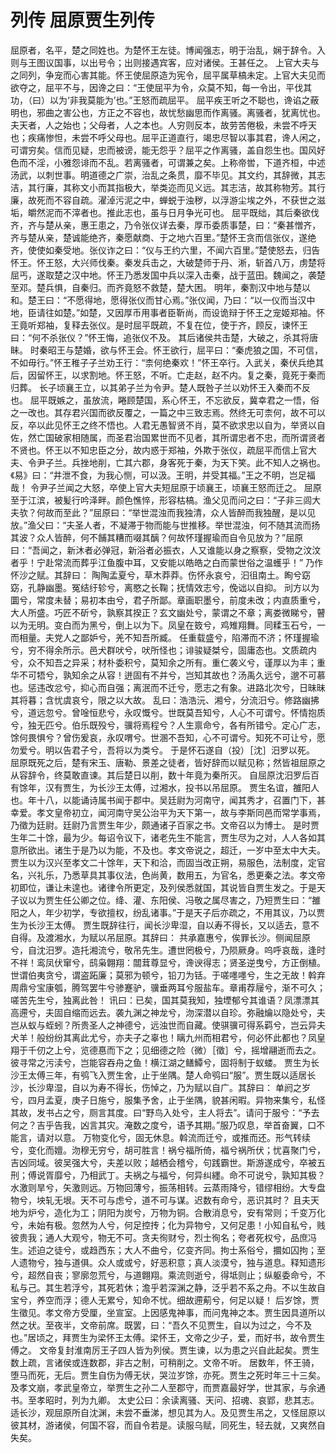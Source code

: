 # 列传 屈原贾生列传
屈原者，名平，楚之同姓也。为楚怀王左徒。博闻强志，明于治乱，娴于辞令。入则与王图议国事，以出号令；出则接遇宾客，应对诸侯。王甚任之。
上官大夫与之同列，争宠而心害其能。怀王使屈原造为宪令，屈平属草槁未定。上官大夫见而欲夺之，屈平不与，因谗之曰：“王使屈平为令，众莫不知，每一令出，平伐其功，（曰）以为‘非我莫能为’也。”王怒而疏屈平。
屈平疾王听之不聪也，谗谄之蔽明也，邪曲之害公也，方正之不容也，故忧愁幽思而作离骚。离骚者，犹离忧也。夫天者，人之始也；父母者，人之本也。人穷则反本，故劳苦倦极，未尝不呼天也；疾痛惨怛，未尝不呼父母也。屈平正道直行，竭忠尽智以事其君，谗人闲之，可谓穷矣。信而见疑，忠而被谤，能无怨乎？屈平之作离骚，盖自怨生也。国风好色而不淫，小雅怨诽而不乱。若离骚者，可谓兼之矣。上称帝喾，下道齐桓，中述汤武，以刺世事。明道德之广崇，治乱之条贯，靡不毕见。其文约，其辞微，其志洁，其行廉，其称文小而其指极大，举类迩而见义远。其志洁，故其称物芳。其行廉，故死而不容自疏。濯淖污泥之中，蝉蜕于浊秽，以浮游尘埃之外，不获世之滋垢，皭然泥而不滓者也。推此志也，虽与日月争光可也。
屈平既绌，其后秦欲伐齐，齐与楚从亲，惠王患之，乃令张仪详去秦，厚币委质事楚，曰：“秦甚憎齐，齐与楚从亲，楚诚能绝齐，秦愿献商、于之地六百里。”楚怀王贪而信张仪，遂绝齐，使使如秦受地。张仪诈之曰：“仪与王约六里，不闻六百里。”楚使怒去，归告怀王。怀王怒，大兴师伐秦。秦发兵击之，大破楚师于丹、淅，斩首八万，虏楚将屈丐，遂取楚之汉中地。怀王乃悉发国中兵以深入击秦，战于蓝田。魏闻之，袭楚至邓。楚兵惧，自秦归。而齐竟怒不救楚，楚大困。
明年，秦割汉中地与楚以和。楚王曰：“不愿得地，愿得张仪而甘心焉。”张仪闻，乃曰：“以一仪而当汉中地，臣请往如楚。”如楚，又因厚币用事者臣靳尚，而设诡辩于怀王之宠姬郑袖。怀王竟听郑袖，复释去张仪。是时屈平既疏，不复在位，使于齐，顾反，谏怀王曰：“何不杀张仪？”怀王悔，追张仪不及。
其后诸侯共击楚，大破之，杀其将唐眛。
时秦昭王与楚婚，欲与怀王会。怀王欲行，屈平曰：“秦虎狼之国，不可信，不如毋行。”怀王稚子子兰劝王行：“柰何绝秦欢！”怀王卒行。入武关，秦伏兵绝其后，因留怀王，以求割地。怀王怒，不听。亡走赵，赵不内。复之秦，竟死于秦而归葬。
长子顷襄王立，以其弟子兰为令尹。楚人既咎子兰以劝怀王入秦而不反也。
屈平既嫉之，虽放流，睠顾楚国，系心怀王，不忘欲反，冀幸君之一悟，俗之一改也。其存君兴国而欲反覆之，一篇之中三致志焉。然终无可柰何，故不可以反，卒以此见怀王之终不悟也。人君无愚智贤不肖，莫不欲求忠以自为，举贤以自佐，然亡国破家相随属，而圣君治国累世而不见者，其所谓忠者不忠，而所谓贤者不贤也。怀王以不知忠臣之分，故内惑于郑袖，外欺于张仪，疏屈平而信上官大夫、令尹子兰。兵挫地削，亡其六郡，身客死于秦，为天下笑。此不知人之祸也。《易》曰：“井泄不食，为我心恻，可以汲。王明，并受其福。”王之不明，岂足福哉！
令尹子兰闻之大怒，卒使上官大夫短屈原于顷襄王，顷襄王怒而迁之。
屈原至于江滨，被髪行吟泽畔。颜色憔悴，形容枯槁。渔父见而问之曰：“子非三闾大夫欤？何故而至此？”屈原曰：“举世混浊而我独清，众人皆醉而我独醒，是以见放。”渔父曰：“夫圣人者，不凝滞于物而能与世推移。举世混浊，何不随其流而扬其波？众人皆醉，何不餔其糟而啜其醨？何故怀瑾握瑜而自令见放为？”屈原曰：“吾闻之，新沐者必弹冠，新浴者必振衣，人又谁能以身之察察，受物之汶汶者乎！宁赴常流而葬乎江鱼腹中耳，又安能以皓皓之白而蒙世俗之温蠖乎！”
乃作怀沙之赋。其辞曰：
陶陶孟夏兮，草木莽莽。伤怀永哀兮，汩徂南土。眴兮窈窈，孔静幽墨。冤结纡轸兮，离愍之长鞠；抚情效志兮，俛诎以自抑。
刓方以为圜兮，常度未替；易初本由兮，君子所鄙。章画职墨兮，前度未改；内直质重兮，大人所盛。巧匠不斫兮，孰察其揆正？玄文幽处兮，蒙谓之不章；离娄微睇兮，瞽以为无明。变白而为黑兮，倒上以为下。凤皇在笯兮，鸡雉翔舞。同糅玉石兮，一而相量。夫党人之鄙妒兮，羌不知吾所臧。
任重载盛兮，陷滞而不济；怀瑾握瑜兮，穷不得余所示。邑犬群吠兮，吠所怪也；诽骏疑桀兮，固庸态也。文质疏内兮，众不知吾之异采；材朴委积兮，莫知余之所有。重仁袭义兮，谨厚以为丰；重华不可牾兮，孰知余之从容！迸固有不并兮，岂知其故也？汤禹久远兮，邈不可慕也。惩违改忿兮，抑心而自强；离泯而不迁兮，愿志之有象。进路北次兮，日昧昧其将暮；含忧虞哀兮，限之以大故。
乱曰：浩浩沅、湘兮，分流汨兮。修路幽拂兮，道远忽兮。曾唫恒悲兮，永叹慨兮。世既莫吾知兮，人心不可谓兮。怀情抱质兮，独无匹兮。伯乐既殁兮，骥将焉程兮？人生禀命兮，各有所错兮。定心广志，馀何畏惧兮？曾伤爰哀，永叹喟兮。世溷不吾知，心不可谓兮。知死不可让兮，愿勿爱兮。明以告君子兮，吾将以为类兮。
于是怀石遂自（投）［沈］汨罗以死。
屈原既死之后，楚有宋玉、唐勒、景差之徒者，皆好辞而以赋见称；然皆祖屈原之从容辞令，终莫敢直谏。其后楚日以削，数十年竟为秦所灭。
自屈原沈汨罗后百有馀年，汉有贾生，为长沙王太傅，过湘水，投书以吊屈原。
贾生名谊，雒阳人也。年十八，以能诵诗属书闻于郡中。吴廷尉为河南守，闻其秀才，召置门下，甚幸爱。孝文皇帝初立，闻河南守吴公治平为天下第一，故与李斯同邑而常学事焉，乃徵为廷尉。廷尉乃言贾生年少，颇通诸子百家之书。文帝召以为博士。
是时贾生年二十馀，最为少。每诏令议下，诸老先生不能言，贾生尽为之对，人人各如其意所欲出。诸生于是乃以为能，不及也。孝文帝说之，超迁，一岁中至太中大夫。
贾生以为汉兴至孝文二十馀年，天下和洽，而固当改正朔，易服色，法制度，定官名，兴礼乐，乃悉草具其事仪法，色尚黄，数用五，为官名，悉更秦之法。孝文帝初即位，谦让未遑也。诸律令所更定，及列侯悉就国，其说皆自贾生发之。于是天子议以为贾生任公卿之位。绛、灌、东阳侯、冯敬之属尽害之，乃短贾生曰：“雒阳之人，年少初学，专欲擅权，纷乱诸事。”于是天子后亦疏之，不用其议，乃以贾生为长沙王太傅。
贾生既辞往行，闻长沙卑湿，自以寿不得长，又以适去，意不自得。及渡湘水，为赋以吊屈原。其辞曰：
共承嘉惠兮，俟罪长沙。侧闻屈原兮，自沈汨罗。造托湘流兮，敬吊先生。遭世罔极兮，乃陨厥身。呜呼哀哉，逢时不祥！鸾凤伏窜兮，鸱枭翺翔：闒茸尊显兮，谗谀得志；贤圣逆曳兮，方正倒植。世谓伯夷贪兮，谓盗跖廉；莫邪为顿兮，铅刀为铦。于嗟嚜嚜兮，生之无故！斡弃周鼎兮宝康瓠，腾驾罢牛兮骖蹇驴，骥垂两耳兮服盐车。章甫荐屦兮，渐不可久；嗟苦先生兮，独离此咎！
讯曰：已矣，国其莫我知，独堙郁兮其谁语？凤漂漂其高遰兮，夫固自缩而远去。袭九渊之神龙兮，沕深潜以自珍。弥融爚以隐处兮，夫岂从蚁与蛭蚓？所贵圣人之神德兮，远浊世而自藏。使骐骥可得系羁兮，岂云异夫犬羊！般纷纷其离此尤兮，亦夫子之辜也！瞝九州而相君兮，何必怀此都也？凤皇翔于千仞之上兮，览德惪而下之；见细德之险（微）［徵］兮，摇增翮逝而去之。彼寻常之污渎兮，岂能容吞舟之鱼！横江湖之鳝鱏兮，固将制于蚁蝼。
贾生为长沙王太傅三年，有鸮飞入贾生舍，止于坐隅。楚人命鸮曰“服”。贾生既以适居长沙，长沙卑湿，自以为寿不得长，伤悼之，乃为赋以自广。其辞曰：
单阏之岁兮，四月孟夏，庚子日施兮，服集予舍，止于坐隅，貌甚闲暇。异物来集兮，私怪其故，发书占之兮，厕言其度。曰“野鸟入处兮，主人将去”。请问于服兮：“予去何之？吉乎告我，凶言其灾。淹数之度兮，语予其期。”服乃叹息，举首奋翼，口不能言，请对以意。
万物变化兮，固无休息。斡流而迁兮，或推而还。形气转续兮，变化而嬗。沕穆无穷兮，胡可胜言！祸兮福所倚，福兮祸所伏；忧喜聚门兮，吉凶同域。彼吴强大兮，夫差以败；越栖会稽兮，句践霸世。斯游遂成兮，卒被五刑；傅说胥靡兮，乃相武丁。夫祸之与福兮，何异纠纆。命不可说兮，孰知其极？水激则旱兮，矢激则远。万物回薄兮，振荡相转。云蒸雨降兮，错缪相纷。大专盘物兮，坱轧无垠。天不可与虑兮，道不可与谋。迟数有命兮，恶识其时？
且夫天地为炉兮，造化为工；阴阳为炭兮，万物为铜。合散消息兮，安有常则；千变万化兮，未始有极。忽然为人兮，何足控抟；化为异物兮，又何足患！小知自私兮，贱彼贵我；通人大观兮，物无不可。贪夫徇财兮，烈士徇名；夸者死权兮，品庶冯生。述迫之徒兮，或趋西东；大人不曲兮，亿变齐同。拘士系俗兮，攌如囚拘；至人遗物兮，独与道俱。众人或或兮，好恶积意；真人淡漠兮，独与道息。释知遗形兮，超然自丧；寥廓忽荒兮，与道翺翔。乘流则逝兮，得坻则止；纵躯委命兮，不私与己。其生若浮兮，其死若休；澹乎若深渊之静，泛乎若不系之舟。不以生故自宝兮，养空而浮；德人无累兮，知命不忧。细故遰葪兮，何足以疑！
后岁馀，贾生徵见。孝文帝方受厘，坐宣室。上因感鬼神事，而问鬼神之本。贾生因具道所以然之状。至夜半，文帝前席。既罢，曰：“吾久不见贾生，自以为过之，今不及也。”居顷之，拜贾生为梁怀王太傅。梁怀王，文帝之少子，爱，而好书，故令贾生傅之。
文帝复封淮南厉王子四人皆为列侯。贾生谏，以为患之兴自此起矣。贾生数上疏，言诸侯或连数郡，非古之制，可稍削之。文帝不听。
居数年，怀王骑，堕马而死，无后。贾生自伤为傅无状，哭泣岁馀，亦死。贾生之死时年三十三矣。及孝文崩，孝武皇帝立，举贾生之孙二人至郡守，而贾嘉最好学，世其家，与余通书。至孝昭时，列为九卿。
太史公曰：余读离骚、天问、招魂、哀郢，悲其志。适长沙，观屈原所自沈渊，未尝不垂涕，想见其为人。及见贾生吊之，又怪屈原以彼其材，游诸侯，何国不容，而自令若是。读服乌赋，同死生，轻去就，又爽然自失矣。
